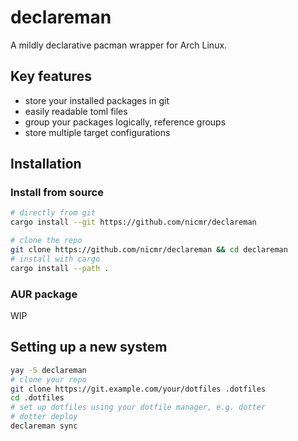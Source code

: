 # declareman

A mildly declarative pacman wrapper for Arch Linux.

## Key features

- store your installed packages in git
- easily readable toml files
- group your packages logically, reference groups
- store multiple target configurations

## Installation

### Install from source

```bash
# directly from git
cargo install --git https://github.com/nicmr/declareman
```

```bash
# clone the repo
git clone https://github.com/nicmr/declareman && cd declareman
# install with cargo
cargo install --path .
```

### AUR package

WIP

## Setting up a new system

```bash
yay -S declareman
# clone your repo
git clone https://git.example.com/your/dotfiles .dotfiles
cd .dotfiles
# set up dotfiles using your dotfile manager, e.g. dotter
# dotter deploy
declareman sync
```
